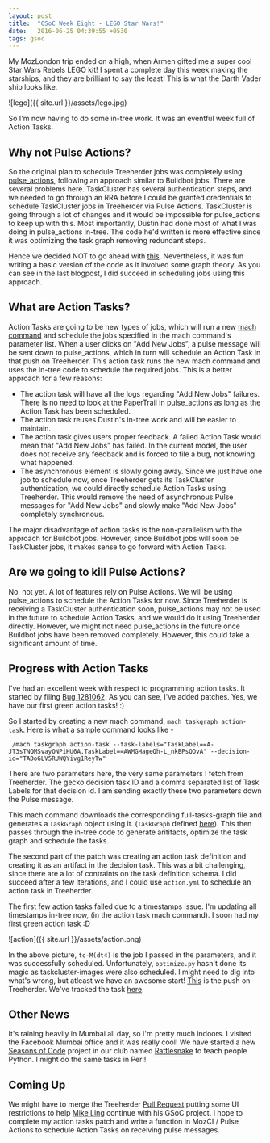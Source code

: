 ```yaml
---
layout: post
title:  "GSoC Week Eight - LEGO Star Wars!"
date:   2016-06-25 04:39:55 +0530
tags: gsoc
---
```

My MozLondon trip ended on a high, when Armen gifted me a super cool Star Wars Rebels LEGO kit! I spent a complete day this week making the starships, and they are brilliant to say the least! This is what the Darth Vader ship looks like.

![lego]({{ site.url }}/assets/lego.jpg)

So I'm now having to do some in-tree work. It was an eventful week full of Action Tasks.

## Why not Pulse Actions?

So the original plan to schedule Treeherder jobs was completely using [pulse_actions](https://github.com/mozilla/pulse_actions), following an approach similar to Buildbot jobs. There are several problems here. TaskCluster has several authentication steps, and we needed to go through an RRA before I could be granted credentials to schedule TaskCluster jobs in Treeherder via Pulse Actions. TaskCluster is going through a lot of changes and it would be impossible for pulse_actions to keep up with this.
Most importantly, Dustin had done most of what I was doing in pulse_actions in-tree. The code he'd written is more effective since it was optimizing the task graph removing redundant steps.

Hence we decided NOT to go ahead with [this](https://github.com/mozilla/mozilla_ci_tools/pull/486). Nevertheless, it was fun writing a basic version of the code as it involved some graph theory. As you can see in the last blogpost, I did succeed in scheduling jobs using this approach.

## What are Action Tasks?

Action Tasks are going to be new types of jobs, which will run a new [mach command](https://dxr.mozilla.org/mozilla-central/source/mach) and schedule the jobs specified in the mach command's parameter list. When a user clicks on "Add New Jobs", a pulse message will be sent down to pulse_actions, which in turn will schedule an Action Task in that push on Treeherder.
This action task runs the new mach command and uses the in-tree code to schedule the required jobs. This is a better approach for a few reasons:

* The action task will have all the logs regarding "Add New Jobs" failures. There is no need to look at the PaperTrail in pulse_actions as long as the Action Task has been scheduled.
* The action task reuses Dustin's in-tree work and will be easier to maintain.
* The action task gives users proper feedback. A failed Action Task would mean that "Add New Jobs" has failed. In the current model, the user does not receive any feedback and is forced to file a bug, not knowing what happened.
* The asynchronous element is slowly going away. Since we just have one job to schedule now, once Treeherder gets its TaskCluster authentication, we could directly schedule Action Tasks using Treeherder. This would remove the need of asynchronous Pulse messages for "Add New Jobs" and slowly make "Add New Jobs" completely synchronous.

The major disadvantage of action tasks is the non-parallelism with the approach for Buildbot jobs. However, since Buildbot jobs will soon be TaskCluster jobs, it makes sense to go forward with Action Tasks.

## Are we going to kill Pulse Actions?

No, not yet. A lot of features rely on Pulse Actions. We will be using pulse_actions to schedule the Action Tasks for now. Since Treeherder is receiving a TaskCluster authentication soon, pulse_actions may not be used in the future to schedule Action Tasks, and we would do it using Treeherder directly.
However, we might not need pulse_actions in the future once Buildbot jobs have been removed completely. However, this could take a significant amount of time.

## Progress with Action Tasks

I've had an excellent week with respect to programming action tasks. It started by filing [Bug 1281062](https://bugzilla.mozilla.org/show_bug.cgi?id=1281062). As you can see, I've added patches. Yes, we have our first green action tasks! :)

So I started by creating a new mach command, `mach taskgraph action-task`. Here is what a sample command looks like -

```
./mach taskgraph action-task --task-labels="TaskLabel==A-JT3sTNQMSvayONPiHU6A,TaskLabel==AWMGHageQh-L_nkBPsQOvA" --decision-id="TADoGLV5RUWQYivg1ReyTw"
```

There are two parameters here, the very same parameters I fetch from Treeherder. The gecko decision task ID and a comma separated list of Task Labels for that decision id. I am sending exactly these two parameters down the Pulse message.

This mach command downloads the corresponding full-tasks-graph file and generates a `TaskGraph` object using it. (`TaskGraph` defined [here](https://dxr.mozilla.org/mozilla-central/source/taskcluster/taskgraph/types.py#44)). This then passes through the in-tree code to generate aritifacts, optimize the task graph and schedule the tasks.

The second part of the patch was creating an action task definition and creating it as an artifact in the decision task. This was a bit challenging, since there are a lot of contraints on the task definition schema. I did succeed after a few iterations, and I could use `action.yml` to schedule an action task in Treeherder.

The first few action tasks failed due to a timestamps issue. I'm updating all timestamps in-tree now, (in the action task mach command). I soon had my first green action task :D

![action]({{ site.url }}/assets/action.png)

In the above picture, `tc-M(dt4)` is the job I passed in the parameters, and it was successfully scheduled. Unfortunately, `optimize.py` hasn't done its magic as taskcluster-images were also scheduled. I might need to dig into what's wrong, but atleast we have an awesome start! [This](https://treeherder.mozilla.org/#/jobs?repo=try&revision=88f8d3edac627665a2dc6df5294ccd53cb53621c) is the push on Treeherder. We've tracked the task [here](https://tools.taskcluster.net/task-inspector/#dxZ73-meQ-WR4WIghphVpg/0).

## Other News

It's raining heavily in Mumbai all day, so I'm pretty much indoors. I visited the Facebook Mumbai office and it was really cool! We have started a new [Seasons of Code](http://wncc-iitb.org/soc/) project in our club named [Rattlesnake](https://github.com/ranveeraggarwal/rattlesnake) to teach people Python. I might do the same tasks in Perl!

## Coming Up

We might have to merge the Treeherder [Pull Request](https://github.com/mozilla/treeherder/pull/1490) putting some UI restrictions to help [Mike Ling](https://github.com/MikeLing) continue with his GSoC project. I hope to complete my action tasks patch and write a function in MozCI / Pulse Actions to schedule Action Tasks on receiving pulse messages.
